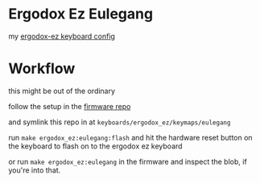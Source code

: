 
# Ergodox Ez Eulegang

my [ergodox-ez keyboard config](https://ergodox-ez.com/)


# Workflow

this might be out of the ordinary

follow the setup in the [firmware repo](https://github.com/zsa/qmk_firmware)

and symlink this repo in at `keyboards/ergodox_ez/keymaps/eulegang`

run `make ergodox_ez:eulegang:flash` and hit the hardware reset button on the keyboard to flash on to the ergodox ez keyboard

or run `make ergodox_ez:eulegang` in the firmware and inspect the blob, if you're into that.
